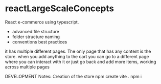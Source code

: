 # reactLargeScaleConcepts

React e-commerce using typescript. 
- advanced file structure
- folder structure naming
- conventions best practices


it has multiple different pages. The only page that has any content is the store.
when you add anything to the cart you can go to a different page where you can interact with it or just go back and add more items, working across multiple pages


DEVELOPMENT Notes:
Creation of the store
npm create vite .
npm i